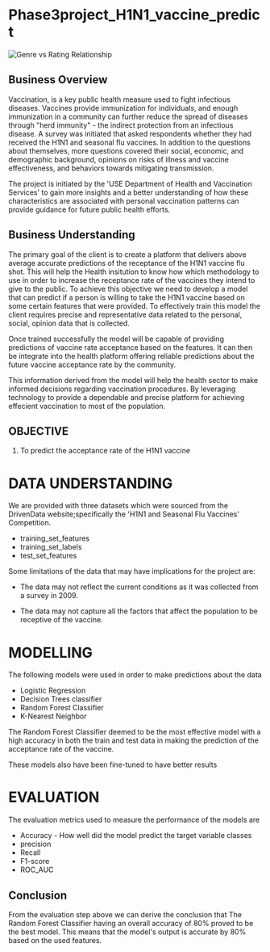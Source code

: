 <!-- #region -->
# Phase3project_H1N1_vaccine_predict

![Genre vs Rating Relationship](https://github.com/EdmundNyaribo/dsc-phase-1-project-movie-data-analysis/blob/master/images/H1N1.jpeg)
 

## Business Overview
Vaccination, is a key public health measure used to fight infectious diseases. Vaccines provide immunization for individuals, and enough immunization in a community can further reduce the spread of diseases through "herd immunity" - the indirect protection from an infectious disease.
A survey was initiated that asked respondents whether they had received the H1N1 and seasonal flu vaccines. In addition to the questions about themselves, more questions covered their social, economic, and demographic background, opinions on risks of illness and vaccine effectiveness, and behaviors towards mitigating transmission.

The project is initiated by the 'USE Department of Health and Vaccination Services' to gain more insights and a better understanding of how these characteristics are associated with personal vaccination patterns can provide guidance for future public health efforts.

## Business Understanding 
The primary goal of the client is to create a platform that delivers above average accurate predictions of the receptance of the H1N1 vaccine flu shot. This will help the Health insitution to know how which methodology to use in order to increase the receptance rate of the vaccines they intend to give to the public. To achieve this objective we need to develop a model that can predict if a person is willing to take the H1N1 vaccine based on some certain features that were provided. To effectively train this model the client requires precise and representative data related to the personal, social, opinion data that is collected.

Once trained successfully the model will be capable of providing predictions of vaccine rate acceptance based on the features. It can then be integrate into the health platform offering reliable predictions about the future vaccine acceptance rate by the community.

This information derived from the model will help the health sector to make informed decisions regarding vaccination procedures. By leveraging technology to provide a dependable and precise platform for achieving effecient vaccination to most of the population.

## OBJECTIVE

1. To predict the acceptance rate of the H1N1 vaccine
<!-- #endregion -->

# DATA UNDERSTANDING
We are provided with three datasets which were sourced from the DrivenData website;specifically the 'H1N1 and Seasonal Flu Vaccines' Competition.
* training_set_features
* training_set_labels
* test_set_features 

Some limitations of the data that may have implications for the project are:

* The data may not reflect the current conditions as it was collected from a survey in 2009.

* The data may not capture all the factors that affect the population to be receptive of the vaccine.

# MODELLING
The following models were used in order to make predictions about the data
* Logistic Regression
* Decision Trees classifier
* Random Forest Classifier
* K-Nearest Neighbor

The Random Forest Classifier deemed to be the most effective model with a high accuracy in both the train and test data in making the prediction of the acceptance rate of the vaccine.

These models also have been fine-tuned to have better results

# EVALUATION 
The evaluation metrics used to measure the performance of the models are
* Accuracy - How well did the model predict the target variable classes
* precision
* Recall
* F1-score
* ROC_AUC

## Conclusion
From the evaluation step above we  can derive the conclusion that The Random Forest Classifier having an overall accuracy of 80% proved to be the best model. This means that the model's output is accurate by 80% based on the used features.
